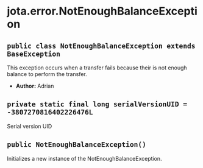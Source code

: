 # jota.error.NotEnoughBalanceException

## `public class NotEnoughBalanceException extends BaseException`

This exception occurs when a transfer fails because their is not enough balance to perform the transfer.

 * **Author:** Adrian

## `private static final long serialVersionUID = -3807270816402226476L`

Serial version UID

## `public NotEnoughBalanceException()`

Initializes a new instance of the NotEnoughBalanceException.
